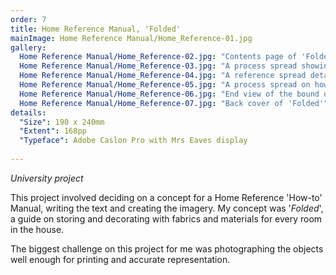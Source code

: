```yaml
---
order: 7
title: Home Reference Manual, 'Folded'
mainImage: Home Reference Manual/Home_Reference-01.jpg
gallery:
  Home Reference Manual/Home_Reference-02.jpg: "Contents page of 'Folded'"
  Home Reference Manual/Home_Reference-03.jpg: "A process spread showing how to fold pillowcases"
  Home Reference Manual/Home_Reference-04.jpg: "A reference spread detailing items and techniques from around the bathroom"
  Home Reference Manual/Home_Reference-05.jpg: "A process spread on how to fold toilet paper!"
  Home Reference Manual/Home_Reference-06.jpg: "End view of the bound dummy showing the headbands and case binding"
  Home Reference Manual/Home_Reference-07.jpg: "Back cover of 'Folded'"
details:
  "Size": 190 x 240mm
  "Extent": 168pp
  "Typeface": Adobe Caslon Pro with Mrs Eaves display
  
---
```

_University project_

This project involved deciding on a concept for a Home Reference 'How-to' Manual, writing the text and creating the imagery. My concept was '_Folded_', a guide on storing and decorating with fabrics and materials for every room in the house.

The biggest challenge on this project for me was photographing the objects well enough for printing and accurate representation.